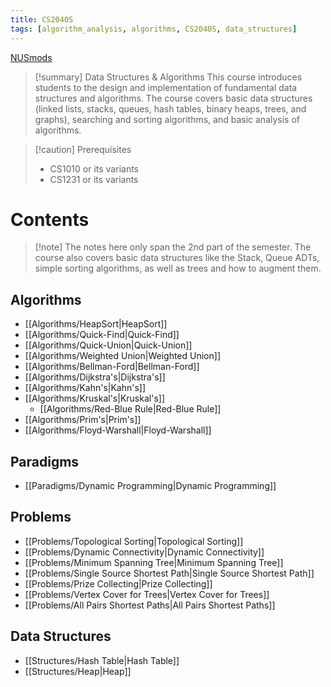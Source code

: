 ```yaml
---
title: CS2040S
tags: [algorithm_analysis, algorithms, CS2040S, data_structures]
---
```

[NUSmods](https://nusmods.com/courses/CS2040S)

> [!summary] Data Structures & Algorithms 
> This course introduces students to the design and implementation of fundamental data structures and algorithms. The course covers basic data structures (linked lists, stacks, queues, hash tables, binary heaps, trees, and graphs), searching and sorting algorithms, and basic analysis of algorithms.

> [!caution] Prerequisites
> - CS1010 or its variants
> - CS1231 or its variants

# Contents

> [!note] The notes here only span the 2nd part of the semester. The course also covers basic data structures like the Stack, Queue ADTs, simple sorting algorithms, as well as trees and how to augment them.

## Algorithms

- [[Algorithms/HeapSort|HeapSort]]
- [[Algorithms/Quick-Find|Quick-Find]]
- [[Algorithms/Quick-Union|Quick-Union]]
- [[Algorithms/Weighted Union|Weighted Union]]
- [[Algorithms/Bellman-Ford|Bellman-Ford]]
- [[Algorithms/Dijkstra's|Dijkstra's]]
- [[Algorithms/Kahn's|Kahn's]]
- [[Algorithms/Kruskal's|Kruskal's]]
	- [[Algorithms/Red-Blue Rule|Red-Blue Rule]]
- [[Algorithms/Prim's|Prim's]]
- [[Algorithms/Floyd-Warshall|Floyd-Warshall]] 

## Paradigms

- [[Paradigms/Dynamic Programming|Dynamic Programming]]

## Problems

- [[Problems/Topological Sorting|Topological Sorting]]
- [[Problems/Dynamic Connectivity|Dynamic Connectivity]]
- [[Problems/Minimum Spanning Tree|Minimum Spanning Tree]]
- [[Problems/Single Source Shortest Path|Single Source Shortest Path]]
- [[Problems/Prize Collecting|Prize Collecting]]
- [[Problems/Vertex Cover for Trees|Vertex Cover for Trees]]
- [[Problems/All Pairs Shortest Paths|All Pairs Shortest Paths]]

## Data Structures

- [[Structures/Hash Table|Hash Table]]
- [[Structures/Heap|Heap]]